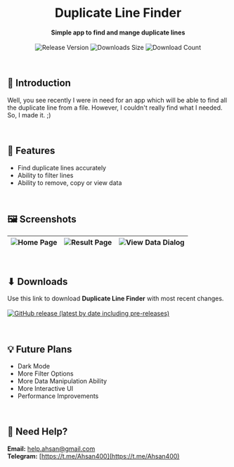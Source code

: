 <h1 align="center">Duplicate Line Finder</h1>
<div align="center">
  <strong>Simple app to find and mange duplicate lines</strong>
</div>
<br>
<div align="center">
  <!-- Release Version -->
    <img src="https://img.shields.io/github/tag/Ahsan40/duplicate-line-finder?color=blue&label=Release&style=for-the-badge" alt="Release Version" />
  <!-- Last Updated (Does not show Date, Only month and year)-->
    <!-- <img src="https://img.shields.io/github/release-date/Ahsan40/duplicate-line-finder?color=green&label=Updated&style=for-the-badge" alt="Release Date" /> -->
  <!-- Downloads Size -->
    <img src="https://img.shields.io/github/repo-size/Ahsan40/duplicate-line-finder?color=orange&label=Size&style=for-the-badge" alt="Downloads Size" />
  <!-- Download counts -->
    <img src="https://img.shields.io/github/downloads/Ahsan40/duplicate-line-finder/total?color=green&style=for-the-badge" alt="Download Count" />
</div>


&nbsp;
&nbsp;
## 💠 Introduction
Well, you see recently I were in need for an app which will be able to find all the duplicate line from a file.
However, I couldn't really find what I needed. So, I made it. ;)

&nbsp;
&nbsp;
## 📜 Features
- Find duplicate lines accurately
- Ability to filter lines
- Ability to remove, copy or view data


&nbsp;
&nbsp;
## 🖼️ Screenshots
| <img src="https://user-images.githubusercontent.com/30434801/163403126-e7a2dddf-73a1-42d7-bfd6-5e92db3164c8.png" alt="Home Page" /> | <img src="https://user-images.githubusercontent.com/30434801/163403356-760a9592-0e6d-4c6a-a166-20d528239e3a.png" alt="Result Page" /> | <img src="https://user-images.githubusercontent.com/30434801/163403624-f1c2ba9b-e536-4d99-9947-f2581ba3a1e2.png" alt="View Data Dialog" /> |
|-------------------------------------------------------------------------------------------------------------------------------------|---------------------------------------------------------------------------------------------------------------------------------------|--------------------------------------------------------------------------------------------------------------------------------------------|

&nbsp;
&nbsp;
## ⬇ Downloads
</strong>Use this link to download **Duplicate Line Finder** with most recent changes.</strong>
<br>
<br>
<a href="https://github.com/Ahsan40/duplicate-line-finder/releases"><img alt="GitHub release (latest by date including pre-releases)" src="https://img.shields.io/github/downloads-pre/Ahsan40/duplicate-line-finder/latest/total?color=red&label=Download%20latest&style=for-the-badge"></a>

&nbsp;
&nbsp;
## 💡 Future Plans
- Dark Mode
- More Filter Options
- More Data Manipulation Ability
- More Interactive UI
- Performance Improvements

&nbsp;
&nbsp;
## 🔆 **Need Help?**
**Email:** [help.ahsan@gmail.com](mailto:help.ahsan@gmail.com)\
**Telegram:** [https://t.me/Ahsan400](https://t.me/Ahsan400)

